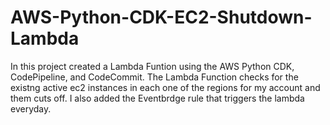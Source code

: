 # AWS-Python-CDK-EC2-Shutdown-Lambda

In this project created a Lambda Funtion using the AWS Python CDK, CodePipeline, and CodeCommit. The Lambda Function checks for the existng active ec2 instances in each one of the regions for my account and them cuts off. I also added the Eventbrdge rule that triggers the lambda everyday.
